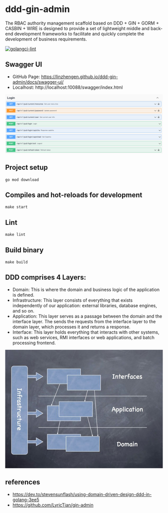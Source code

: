 # ddd-gin-admin
The RBAC authority management scaffold based on DDD + GIN + GORM + CASBIN + WIRE is designed to provide a set of lightweight middle and back-end development frameworks to facilitate and quickly complete the development of business requirements.

[![golangci-lint](https://github.com/linzhengen/ddd-gin-admin/actions/workflows/golangci-lint.yml/badge.svg)](https://github.com/linzhengen/ddd-gin-admin/actions/workflows/golangci-lint.yml)

## Swagger UI
- GitHub Page: https://linzhengen.github.io/ddd-gin-admin/docs/swagger-ui/
- Localhost: http://localhost:10088/swagger/index.html
<div align="center">
    <img src="docs/img/swagger.png">
</div>

## Project setup
```
go mod download
```
## Compiles and hot-reloads for development
```
make start
```
## Lint
```
make lint
```
## Build binary
```
make build
```

## DDD comprises 4 Layers:
+ Domain: This is where the domain and business logic of the application is defined.
+ Infrastructure: This layer consists of everything that exists independently of our application: external libraries, database engines, and so on.
+ Application: This layer serves as a passage between the domain and the interface layer. The sends the requests from the interface layer to the domain layer, which processes it and returns a response.
+ Interface: This layer holds everything that interacts with other systems, such as web services, RMI interfaces or web applications, and batch processing frontend.
<div align="center">
    <img src="docs/img/ddd_layer.jpg">
</div>

## references
+ https://dev.to/stevensunflash/using-domain-driven-design-ddd-in-golang-3ee5
+ https://github.com/LyricTian/gin-admin
